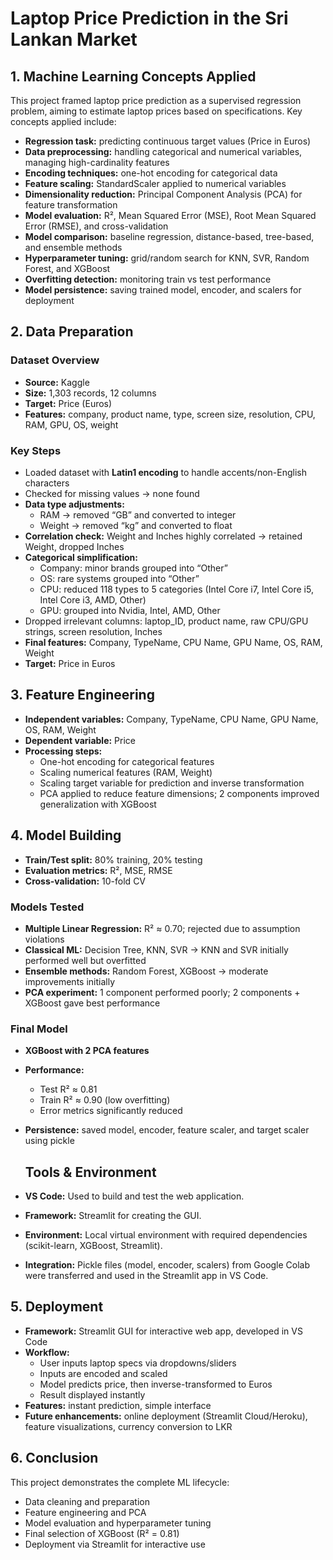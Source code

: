 # Laptop Price Prediction in the Sri Lankan Market

## 1. Machine Learning Concepts Applied
This project framed laptop price prediction as a supervised regression problem, aiming to estimate laptop prices based on specifications. Key concepts applied include:

- **Regression task:** predicting continuous target values (Price in Euros)  
- **Data preprocessing:** handling categorical and numerical variables, managing high-cardinality features  
- **Encoding techniques:** one-hot encoding for categorical data  
- **Feature scaling:** StandardScaler applied to numerical variables  
- **Dimensionality reduction:** Principal Component Analysis (PCA) for feature transformation  
- **Model evaluation:** R², Mean Squared Error (MSE), Root Mean Squared Error (RMSE), and cross-validation  
- **Model comparison:** baseline regression, distance-based, tree-based, and ensemble methods  
- **Hyperparameter tuning:** grid/random search for KNN, SVR, Random Forest, and XGBoost  
- **Overfitting detection:** monitoring train vs test performance  
- **Model persistence:** saving trained model, encoder, and scalers for deployment  

## 2. Data Preparation

### Dataset Overview
- **Source:** Kaggle  
- **Size:** 1,303 records, 12 columns  
- **Target:** Price (Euros)  
- **Features:** company, product name, type, screen size, resolution, CPU, RAM, GPU, OS, weight  

### Key Steps
- Loaded dataset with **Latin1 encoding** to handle accents/non-English characters  
- Checked for missing values → none found  
- **Data type adjustments:**  
  - RAM → removed “GB” and converted to integer  
  - Weight → removed “kg” and converted to float  
- **Correlation check:** Weight and Inches highly correlated → retained Weight, dropped Inches  
- **Categorical simplification:**  
  - Company: minor brands grouped into “Other”  
  - OS: rare systems grouped into “Other”  
  - CPU: reduced 118 types to 5 categories (Intel Core i7, Intel Core i5, Intel Core i3, AMD, Other)  
  - GPU: grouped into Nvidia, Intel, AMD, Other  
- Dropped irrelevant columns: laptop_ID, product name, raw CPU/GPU strings, screen resolution, Inches  
- **Final features:** Company, TypeName, CPU Name, GPU Name, OS, RAM, Weight  
- **Target:** Price in Euros  

## 3. Feature Engineering
- **Independent variables:** Company, TypeName, CPU Name, GPU Name, OS, RAM, Weight  
- **Dependent variable:** Price  
- **Processing steps:**  
  - One-hot encoding for categorical features  
  - Scaling numerical features (RAM, Weight)  
  - Scaling target variable for prediction and inverse transformation  
  - PCA applied to reduce feature dimensions; 2 components improved generalization with XGBoost  

## 4. Model Building
- **Train/Test split:** 80% training, 20% testing  
- **Evaluation metrics:** R², MSE, RMSE  
- **Cross-validation:** 10-fold CV  

### Models Tested
- **Multiple Linear Regression:** R² ≈ 0.70; rejected due to assumption violations  
- **Classical ML:** Decision Tree, KNN, SVR → KNN and SVR initially performed well but overfitted  
- **Ensemble methods:** Random Forest, XGBoost → moderate improvements initially  
- **PCA experiment:** 1 component performed poorly; 2 components + XGBoost gave best performance  

### Final Model
- **XGBoost with 2 PCA features**  
- **Performance:**  
  - Test R² ≈ 0.81  
  - Train R² ≈ 0.90 (low overfitting)  
  - Error metrics significantly reduced  
- **Persistence:** saved model, encoder, feature scaler, and target scaler using pickle

  ## Tools & Environment

- **VS Code:** Used to build and test the web application.  
- **Framework:** Streamlit for creating the GUI.  
- **Environment:** Local virtual environment with required dependencies (scikit-learn, XGBoost, Streamlit).  
- **Integration:** Pickle files (model, encoder, scalers) from Google Colab were transferred and used in the Streamlit app in VS Code.


## 5. Deployment
- **Framework:** Streamlit GUI for interactive web app, developed in VS Code  
- **Workflow:**  
  - User inputs laptop specs via dropdowns/sliders  
  - Inputs are encoded and scaled  
  - Model predicts price, then inverse-transformed to Euros  
  - Result displayed instantly  
- **Features:** instant prediction, simple interface  
- **Future enhancements:** online deployment (Streamlit Cloud/Heroku), feature visualizations, currency conversion to LKR  

## 6. Conclusion
This project demonstrates the complete ML lifecycle:
- Data cleaning and preparation  
- Feature engineering and PCA  
- Model evaluation and hyperparameter tuning  
- Final selection of XGBoost (R² = 0.81)  
- Deployment via Streamlit for interactive use  
